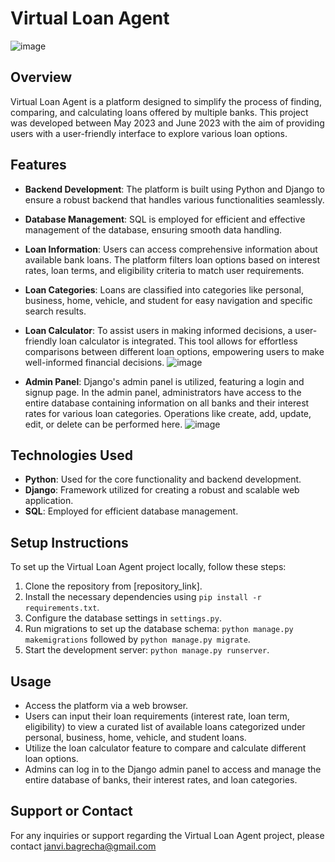 # Virtual Loan Agent
![image](https://github.com/JanviBagrecha/VirtualLoanAgent1/assets/111588269/5bcce2bd-566b-4f87-a087-fed25961c1e1)


## Overview
Virtual Loan Agent is a platform designed to simplify the process of finding, comparing, and calculating loans offered by multiple banks. This project was developed between May 2023 and June 2023 with the aim of providing users with a user-friendly interface to explore various loan options.

## Features
- **Backend Development**: The platform is built using Python and Django to ensure a robust backend that handles various functionalities seamlessly.
- **Database Management**: SQL is employed for efficient and effective management of the database, ensuring smooth data handling.
- **Loan Information**: Users can access comprehensive information about available bank loans. The platform filters loan options based on interest rates, loan terms, and eligibility criteria to match user requirements.
- **Loan Categories**: Loans are classified into categories like personal, business, home, vehicle, and student for easy navigation and specific search results.
- **Loan Calculator**: To assist users in making informed decisions, a user-friendly loan calculator is integrated. This tool allows for effortless comparisons between different loan options, empowering users to make well-informed financial decisions.
  ![image](https://github.com/JanviBagrecha/VirtualLoanAgent1/assets/111588269/cbe5a5c9-39db-4bed-8fae-170db7d37ca7)

- **Admin Panel**: Django's admin panel is utilized, featuring a login and signup page. In the admin panel, administrators have access to the entire database containing information on all banks and their interest rates for various loan categories. Operations like create, add, update, edit, or delete can be performed here.
  ![image](https://github.com/JanviBagrecha/VirtualLoanAgent1/assets/111588269/8e591e3d-1728-4a65-83f2-563277269f17)


## Technologies Used
- **Python**: Used for the core functionality and backend development.
- **Django**: Framework utilized for creating a robust and scalable web application.
- **SQL**: Employed for efficient database management.

## Setup Instructions
To set up the Virtual Loan Agent project locally, follow these steps:
1. Clone the repository from [repository_link].
2. Install the necessary dependencies using `pip install -r requirements.txt`.
3. Configure the database settings in `settings.py`.
4. Run migrations to set up the database schema: `python manage.py makemigrations` followed by `python manage.py migrate`.
5. Start the development server: `python manage.py runserver`.

## Usage
- Access the platform via a web browser.
- Users can input their loan requirements (interest rate, loan term, eligibility) to view a curated list of available loans categorized under personal, business, home, vehicle, and student loans.
- Utilize the loan calculator feature to compare and calculate different loan options.
- Admins can log in to the Django admin panel to access and manage the entire database of banks, their interest rates, and loan categories.

## Support or Contact
For any inquiries or support regarding the Virtual Loan Agent project, please contact janvi.bagrecha@gmail.com
